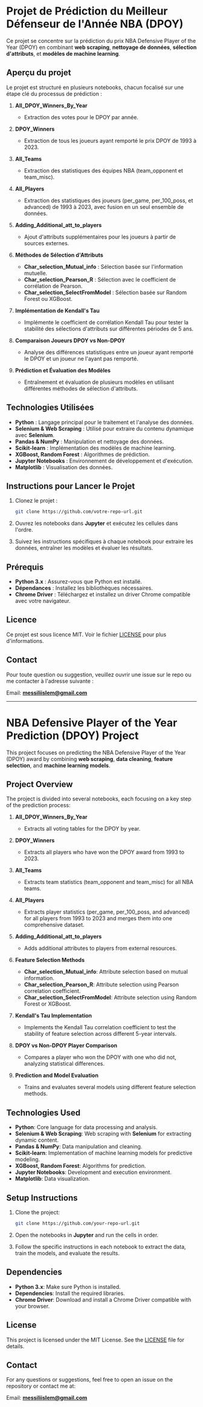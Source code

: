 # Projet de Prédiction du Meilleur Défenseur de l'Année NBA (DPOY)

Ce projet se concentre sur la prédiction du prix NBA Defensive Player of the Year (DPOY) en combinant **web scraping**, **nettoyage de données**, **sélection d'attributs**, et **modèles de machine learning**.

## Aperçu du projet

Le projet est structuré en plusieurs notebooks, chacun focalisé sur une étape clé du processus de prédiction :

1. **All_DPOY_Winners_By_Year**
   - Extraction des votes pour le DPOY par année.

2. **DPOY_Winners**
   - Extraction de tous les joueurs ayant remporté le prix DPOY de 1993 à 2023.

3. **All_Teams**
   - Extraction des statistiques des équipes NBA (team_opponent et team_misc).

4. **All_Players**
   - Extraction des statistiques des joueurs (per_game, per_100_poss, et advanced) de 1993 à 2023, avec fusion en un seul ensemble de données.

5. **Adding_Additional_att_to_players**
   - Ajout d'attributs supplémentaires pour les joueurs à partir de sources externes.

6. **Méthodes de Sélection d'Attributs**
   - **Char_selection_Mutual_info** : Sélection basée sur l'information mutuelle.
   - **Char_selection_Pearson_R** : Sélection avec le coefficient de corrélation de Pearson.
   - **Char_selection_SelectFromModel** : Sélection basée sur Random Forest ou XGBoost.

7. **Implémentation de Kendall's Tau**
   - Implémente le coefficient de corrélation Kendall Tau pour tester la stabilité des sélections d'attributs sur différentes périodes de 5 ans.

8. **Comparaison Joueurs DPOY vs Non-DPOY**
   - Analyse des différences statistiques entre un joueur ayant remporté le DPOY et un joueur ne l'ayant pas remporté.

9. **Prédiction et Évaluation des Modèles**
   - Entraînement et évaluation de plusieurs modèles en utilisant différentes méthodes de sélection d'attributs.

## Technologies Utilisées

- **Python** : Langage principal pour le traitement et l'analyse des données.
- **Selenium & Web Scraping** : Utilisé pour extraire du contenu dynamique avec **Selenium**.
- **Pandas & NumPy** : Manipulation et nettoyage des données.
- **Scikit-learn** : Implémentation des modèles de machine learning.
- **XGBoost, Random Forest** : Algorithmes de prédiction.
- **Jupyter Notebooks** : Environnement de développement et d'exécution.
- **Matplotlib** : Visualisation des données.

## Instructions pour Lancer le Projet

1. Clonez le projet :
   ```bash
   git clone https://github.com/votre-repo-url.git
   ```

2. Ouvrez les notebooks dans **Jupyter** et exécutez les cellules dans l'ordre.

3. Suivez les instructions spécifiques à chaque notebook pour extraire les données, entraîner les modèles et évaluer les résultats.

## Prérequis

- **Python 3.x** : Assurez-vous que Python est installé.
- **Dépendances** : Installez les bibliothèques nécessaires.
- **Chrome Driver** : Téléchargez et installez un driver Chrome compatible avec votre navigateur.

## Licence

Ce projet est sous licence MIT. Voir le fichier [LICENSE](LICENSE) pour plus d'informations.

## Contact

Pour toute question ou suggestion, veuillez ouvrir une issue sur le repo ou me contacter à l'adresse suivante :

Email: **messiliislem@gmail.com**

---

# NBA Defensive Player of the Year Prediction (DPOY) Project

This project focuses on predicting the NBA Defensive Player of the Year (DPOY) award by combining **web scraping**, **data cleaning**, **feature selection**, and **machine learning models**.

## Project Overview

The project is divided into several notebooks, each focusing on a key step of the prediction process:

1. **All_DPOY_Winners_By_Year**
   - Extracts all voting tables for the DPOY by year.

2. **DPOY_Winners**
   - Extracts all players who have won the DPOY award from 1993 to 2023.

3. **All_Teams**
   - Extracts team statistics (team_opponent and team_misc) for all NBA teams.

4. **All_Players**
   - Extracts player statistics (per_game, per_100_poss, and advanced) for all players from 1993 to 2023 and merges them into one comprehensive dataset.

5. **Adding_Additional_att_to_players**
   - Adds additional attributes to players from external resources.

6. **Feature Selection Methods**
   - **Char_selection_Mutual_info**: Attribute selection based on mutual information.
   - **Char_selection_Pearson_R**: Attribute selection using Pearson correlation coefficient.
   - **Char_selection_SelectFromModel**: Attribute selection using Random Forest or XGBoost.

7. **Kendall's Tau Implementation**
   - Implements the Kendall Tau correlation coefficient to test the stability of feature selection across different 5-year intervals.

8. **DPOY vs Non-DPOY Player Comparison**
   - Compares a player who won the DPOY with one who did not, analyzing statistical differences.

9. **Prediction and Model Evaluation**
   - Trains and evaluates several models using different feature selection methods.

## Technologies Used

- **Python**: Core language for data processing and analysis.
- **Selenium & Web Scraping**: Web scraping with **Selenium** for extracting dynamic content.
- **Pandas & NumPy**: Data manipulation and cleaning.
- **Scikit-learn**: Implementation of machine learning models for predictive modeling.
- **XGBoost, Random Forest**: Algorithms for prediction.
- **Jupyter Notebooks**: Development and execution environment.
- **Matplotlib**: Data visualization.

## Setup Instructions

1. Clone the project:
   ```bash
   git clone https://github.com/your-repo-url.git
   ```

2. Open the notebooks in **Jupyter** and run the cells in order.

3. Follow the specific instructions in each notebook to extract the data, train the models, and evaluate the results.

## Dependencies

- **Python 3.x**: Make sure Python is installed.
- **Dependencies**: Install the required libraries.
- **Chrome Driver**: Download and install a Chrome Driver compatible with your browser.

## License

This project is licensed under the MIT License. See the [LICENSE](LICENSE) file for details.

## Contact
For any questions or suggestions, feel free to open an issue on the repository or contact me at:

Email: **messiliislem@gmail.com**
